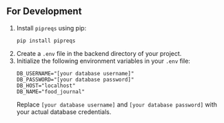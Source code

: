 ## For Development
1. Install `pipreqs` using pip:
    ```
    pip install pipreqs
    ```
2. Create a `.env` file in the backend directory of your project.
3. Initialize the following environment variables in your `.env` file:
    ```
    DB_USERNAME="[your database username]"
    DB_PASSWORD="[your database password]"
    DB_HOST="localhost"
    DB_NAME="food_journal"
    ```
   Replace `[your database username]` and `[your database password]` with your actual database credentials.